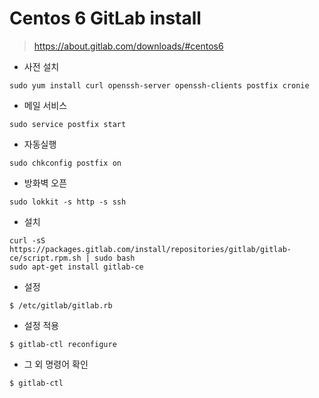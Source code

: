 # Centos 6 GitLab install

> https://about.gitlab.com/downloads/#centos6


- 사전 설치
```
sudo yum install curl openssh-server openssh-clients postfix cronie
```

- 메일 서비스
```
sudo service postfix start
```

- 자동실행
```
sudo chkconfig postfix on
```

- 방화벽 오픈
```
sudo lokkit -s http -s ssh
```

- 설치
```
curl -sS https://packages.gitlab.com/install/repositories/gitlab/gitlab-ce/script.rpm.sh | sudo bash
sudo apt-get install gitlab-ce
```

- 설정
```
$ /etc/gitlab/gitlab.rb
```

- 설정 적용
```
$ gitlab-ctl reconfigure
```

- 그 외 명령어 확인
```
$ gitlab-ctl
```
